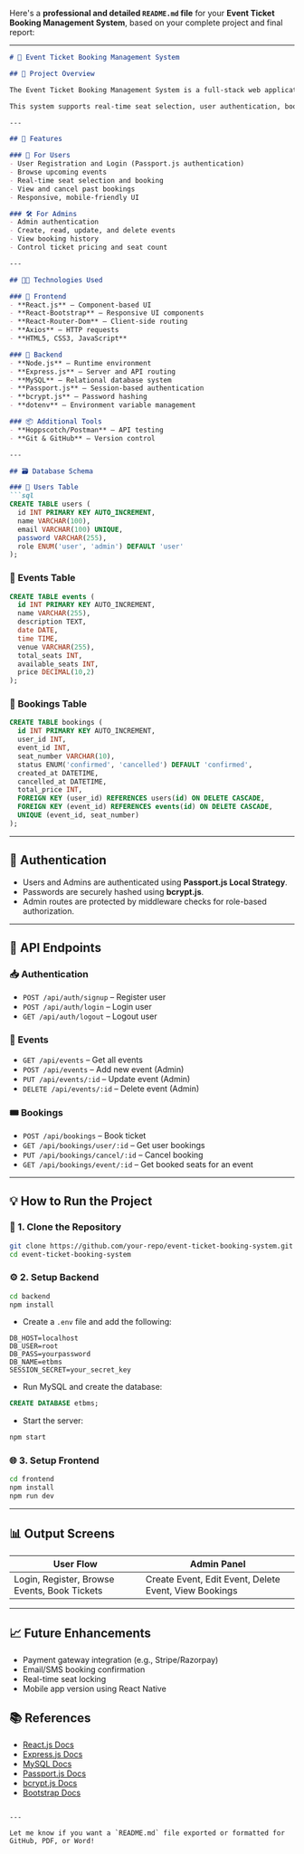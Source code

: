 Here's a **professional and detailed `README.md` file** for your **Event Ticket Booking Management System**, based on your complete project and final report:

---

```markdown
# 🎫 Event Ticket Booking Management System

## 📌 Project Overview

The Event Ticket Booking Management System is a full-stack web application designed to simplify and digitize the process of booking tickets for events such as concerts, conferences, exhibitions, theatre shows, and more. It offers both users and admins dedicated interfaces to handle bookings and event management efficiently.

This system supports real-time seat selection, user authentication, booking history, and admin dashboards for managing events — all built using modern web technologies.

---

## 🚀 Features

### 👤 For Users
- User Registration and Login (Passport.js authentication)
- Browse upcoming events
- Real-time seat selection and booking
- View and cancel past bookings
- Responsive, mobile-friendly UI

### 🛠️ For Admins
- Admin authentication
- Create, read, update, and delete events
- View booking history
- Control ticket pricing and seat count

---

## 🧑‍💻 Technologies Used

### 🔷 Frontend
- **React.js** – Component-based UI
- **React-Bootstrap** – Responsive UI components
- **React-Router-Dom** – Client-side routing
- **Axios** – HTTP requests
- **HTML5, CSS3, JavaScript**

### 🔶 Backend
- **Node.js** – Runtime environment
- **Express.js** – Server and API routing
- **MySQL** – Relational database system
- **Passport.js** – Session-based authentication
- **bcrypt.js** – Password hashing
- **dotenv** – Environment variable management

### 📦 Additional Tools
- **Hoppscotch/Postman** – API testing
- **Git & GitHub** – Version control

---

## 🗃️ Database Schema

### 👤 Users Table
```sql
CREATE TABLE users (
  id INT PRIMARY KEY AUTO_INCREMENT,
  name VARCHAR(100),
  email VARCHAR(100) UNIQUE,
  password VARCHAR(255),
  role ENUM('user', 'admin') DEFAULT 'user'
);
```

### 🎉 Events Table
```sql
CREATE TABLE events (
  id INT PRIMARY KEY AUTO_INCREMENT,
  name VARCHAR(255),
  description TEXT,
  date DATE,
  time TIME,
  venue VARCHAR(255),
  total_seats INT,
  available_seats INT,
  price DECIMAL(10,2)
);
```

### 🧾 Bookings Table
```sql
CREATE TABLE bookings (
  id INT PRIMARY KEY AUTO_INCREMENT,
  user_id INT,
  event_id INT,
  seat_number VARCHAR(10),
  status ENUM('confirmed', 'cancelled') DEFAULT 'confirmed',
  created_at DATETIME,
  cancelled_at DATETIME,
  total_price INT,
  FOREIGN KEY (user_id) REFERENCES users(id) ON DELETE CASCADE,
  FOREIGN KEY (event_id) REFERENCES events(id) ON DELETE CASCADE,
  UNIQUE (event_id, seat_number)
);
```

---

## 🔐 Authentication

- Users and Admins are authenticated using **Passport.js Local Strategy**.
- Passwords are securely hashed using **bcrypt.js**.
- Admin routes are protected by middleware checks for role-based authorization.

---

## 🔁 API Endpoints

### 📥 Authentication
- `POST /api/auth/signup` – Register user
- `POST /api/auth/login` – Login user
- `GET /api/auth/logout` – Logout user

### 📅 Events
- `GET /api/events` – Get all events
- `POST /api/events` – Add new event (Admin)
- `PUT /api/events/:id` – Update event (Admin)
- `DELETE /api/events/:id` – Delete event (Admin)

### 🎟️ Bookings
- `POST /api/bookings` – Book ticket
- `GET /api/bookings/user/:id` – Get user bookings
- `PUT /api/bookings/cancel/:id` – Cancel booking
- `GET /api/bookings/event/:id` – Get booked seats for an event

---

## 💡 How to Run the Project

### 📁 1. Clone the Repository
```bash
git clone https://github.com/your-repo/event-ticket-booking-system.git
cd event-ticket-booking-system
```

### ⚙️ 2. Setup Backend
```bash
cd backend
npm install
```
- Create a `.env` file and add the following:
```env
DB_HOST=localhost
DB_USER=root
DB_PASS=yourpassword
DB_NAME=etbms
SESSION_SECRET=your_secret_key
```
- Run MySQL and create the database:
```sql
CREATE DATABASE etbms;
```
- Start the server:
```bash
npm start
```

### 🌐 3. Setup Frontend
```bash
cd frontend
npm install
npm run dev
```

---

## 📊 Output Screens

| User Flow | Admin Panel |
|-----------|-------------|
| Login, Register, Browse Events, Book Tickets | Create Event, Edit Event, Delete Event, View Bookings |


---

## 📈 Future Enhancements
- Payment gateway integration (e.g., Stripe/Razorpay)
- Email/SMS booking confirmation
- Real-time seat locking
- Mobile app version using React Native


## 📚 References

- [React.js Docs](https://reactjs.org/)
- [Express.js Docs](https://expressjs.com/)
- [MySQL Docs](https://dev.mysql.com/)
- [Passport.js Docs](http://www.passportjs.org/docs/)
- [bcrypt.js Docs](https://github.com/kelektiv/node.bcrypt.js)
- [Bootstrap Docs](https://getbootstrap.com/)
```

---

Let me know if you want a `README.md` file exported or formatted for GitHub, PDF, or Word!
